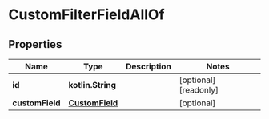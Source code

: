 
# CustomFilterFieldAllOf

## Properties
Name | Type | Description | Notes
------------ | ------------- | ------------- | -------------
**id** | **kotlin.String** |  |  [optional] [readonly]
**customField** | [**CustomField**](CustomField.md) |  |  [optional]



